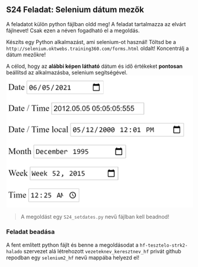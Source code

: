 ## S24 Feladat: Selenium dátum mezők

A feladatot külön python fájlban oldd meg! A feladat tartalmazza az elvárt fájlnevet! Csak ezen a néven fogadható el a megoldás.

Készíts egy Python alkalmazást, ami selenium-ot használ! Töltsd be a `http://selenium.oktwebs.training360.com/forms.html` oldalt! Koncentrálj a dátum mezőkre!

A célod, hogy az **alábbi képen látható** dátum és idő értékeket **pontosan** beállítsd az alkalmazásba, selenium segítségével.
![assets/dates.png](assets/dates.png)
> A megoldást egy `S24_setdates.py` nevű fájlban kell beadnod!

### Feladat beadása
A fent említett python fájlt és benne a megoldásodat a `hf-tesztelo-strk2-halado` szervezet alá létrehozott `vezeteknev_keresztnev_hf` privát github repodban egy `selenium2_hf` nevű mappába helyezd el!
